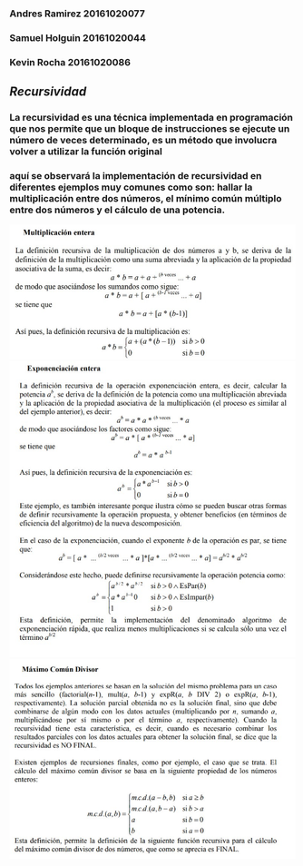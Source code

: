 ### Andres Ramirez 20161020077
### Samuel Holguin 20161020044
### Kevin Rocha    20161020086  

## *_Recursividad_*
### La recursividad es una técnica implementada en programación que nos permite que un bloque de instrucciones se ejecute un número de veces determinado, es un método que involucra volver a utilizar la función original

### aquí se observará la implementación de recursividad en diferentes ejemplos muy comunes como son: hallar la multiplicación entre dos números, el mínimo común múltiplo entre dos números y el cálculo de una potencia.

![multiplicación](img/multiplicacion.jpg "mult")
![exponenciacion](img/exponenciacion.jpg "exp")
![MCD](img/MCD.jpg "mcd")



